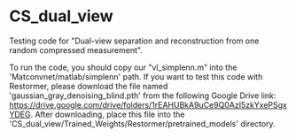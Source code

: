 # CS_dual_view
Testing code for "Dual-view separation and reconstruction from one random compressed measurement".

To run the code, you should copy our "vl_simplenn.m" into the 'Matconvnet/matlab/simplenn' path.
If you want to test this code with Restormer, please download the file named 'gaussian_gray_denoising_blind.pth' from the following Google Drive link: https://drive.google.com/drive/folders/1rEAHUBkA9uCe9Q0AzI5zkYxePSgxYDEG. After downloading, place this file into the 'CS_dual_view/Trained_Weights/Restormer/pretrained_models' directory.